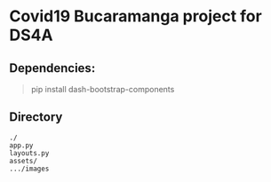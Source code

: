 # Covid19 Bucaramanga project for DS4A 

## Dependencies: 

> pip install dash-bootstrap-components


## Directory 

```
./ 
app.py     
layouts.py     
assets/ 
.../images 
```
